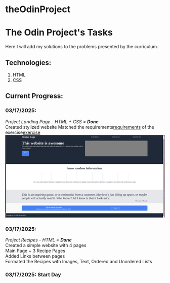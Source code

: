 # theOdinProject
# The Odin Project's Tasks  
Here I will add my solutions to the problems presented by the curriculum.

## Technologies:
1. HTML
2. CSS

## Current Progress:  

### 03/17/2025:
_Project Landing Page - HTML + CSS = **Done**_  
Created stylized website
Matched the requirements[requirements](https://cdn.statically.io/gh/TheOdinProject/curriculum/81a5d553f4073e593d23a6ab00d50eef8620796d/foundations/html_css/project/imgs/01.png) of the exercise[exercise](https://www.theodinproject.com/lessons/foundations-landing-page)
![Results](/cssLandingPage/Finalised%20Page.png)

### 03/17/2025:  
_Project Recipes - HTML = **Done**_  
Created a simple website with 4 pages  
Main Page + 3 Recipe Pages  
Added Links between pages  
Formated the Recipes with Images, Text, Ordered and Unordered Lists  

### 03/17/2025: Start Day